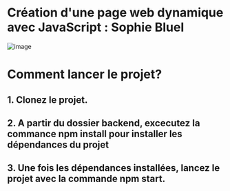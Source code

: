 # Création d'une page web dynamique avec JavaScript : Sophie Bluel
![image](https://github.com/cl201ficelle/Sophie_Bluel_Chedhomme_Melanie/assets/139238877/70d39f66-0423-4a73-80f1-a303607a60f9)

# Comment lancer le projet? 
## 1. Clonez le projet.
## 2. A partir du dossier backend, excecutez la commance npm install pour installer les dépendances du projet
## 3. Une fois les dépendances installées, lancez le projet avec la commande npm start. 
